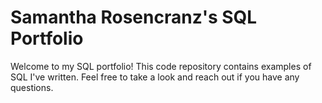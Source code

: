 # Samantha Rosencranz's SQL Portfolio
Welcome to my SQL portfolio! This code repository contains examples of SQL I've written. Feel free to take a look and reach out if you have any questions.
